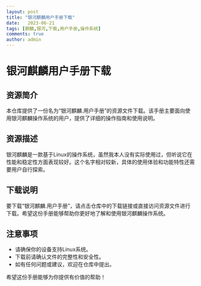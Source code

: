 ```yaml
---
layout: post
title: "银河麒麟用户手册下载"
date:   2023-06-21
tags: [麒麟,银河,下载,用户手册,操作系统]
comments: true
author: admin
---
```

# 银河麒麟用户手册下载

## 资源简介

本仓库提供了一份名为“银河麒麟.用户手册”的资源文件下载。该手册主要面向使用银河麒麟操作系统的用户，提供了详细的操作指南和使用说明。

## 资源描述

银河麒麟是一款基于Linux的操作系统，虽然我本人没有实际使用过，但听说它在性能和稳定性方面表现较好。这个名字相对较新，具体的使用体验和功能特性还需要用户自行探索。

## 下载说明

要下载“银河麒麟.用户手册”，请点击仓库中的下载链接或直接访问资源文件进行下载。希望这份手册能够帮助你更好地了解和使用银河麒麟操作系统。

## 注意事项

- 请确保你的设备支持Linux系统。
- 下载前请确认文件的完整性和安全性。
- 如有任何问题或建议，欢迎在仓库中提出。

希望这份手册能够为你提供有价值的帮助！